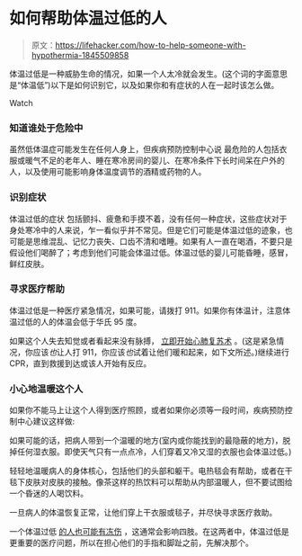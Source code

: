# 如何帮助体温过低的人

> 原文：<https://lifehacker.com/how-to-help-someone-with-hypothermia-1845509858>

体温过低是一种威胁生命的情况，如果一个人太冷就会发生。(这个词的字面意思是“体温低”)以下是如何识别它，以及如果你和有症状的人在一起时该怎么做。

Watch

### 知道谁处于危险中

虽然低体温症可能发生在任何人身上，但疾病预防控制中心说 最危险的人包括衣服或暖气不足的老年人、睡在寒冷房间的婴儿、在寒冷条件下长时间呆在户外的人，以及使用可能影响身体温度调节的酒精或药物的人。

### 识别症状

体温过低的症状 包括颤抖、疲惫和手摸不着，没有任何一种症状，这些症状对于身处寒冷中的人来说，乍一看似乎并不常见。但是它们可能是体温过低的迹象，也可能是思维混乱、记忆力丧失、口齿不清和嗜睡。如果有人一直在喝酒，不要只是假设他们喝醉了；考虑到他们可能会体温过低。体温过低的婴儿可能昏睡，感冒，鲜红皮肤。

### 寻求医疗帮助

体温过低是一种医疗紧急情况，如果可能，请拨打 911。如果你有体温计，注意体温过低的人的体温会低于华氏 95 度。

如果这个人失去知觉或者看起来没有脉搏， [立即开始心肺复苏术](https://lifehacker.com/all-the-first-aid-stuff-thats-changed-since-you-first-l-1742121480) 。(这是紧急情况，你应该*也*让人打 911，你应该*也*试着让他们暖和起来，如下文所述。)继续进行 CPR，直到救援到达或该人开始有反应。

### 小心地温暖这个人

如果你不能马上让这个人得到医疗照顾，或者如果你必须等一段时间，疾病预防控制中心建议这样做:

如果可能的话，把病人带到一个温暖的地方(室内或你能找到的最隐蔽的地方)，脱掉任何湿衣服。即使天气只有一点点冷，人们穿着又冷又湿的衣服也会体温过低。)

轻轻地温暖病人的身体核心，包括他们的头部和躯干。电热毯会有帮助，或者在干毯下皮肤对皮肤的接触。像茶这样的热饮料可以帮助从内部温暖人，但不要试图给一个昏迷的人喝饮料。

一旦病人的体温恢复正常，让他们穿上干衣服或毯子，并尽快寻求医疗救助。

一个体温过低 [的人也可能有冻伤](https://lifehacker.com/how-to-stay-safe-in-extreme-cold-1832163446) ，这通常会影响四肢。在这两者中，体温过低是更重要的医疗问题，所以在担心他们的手指和脚趾之前，先解决那个。